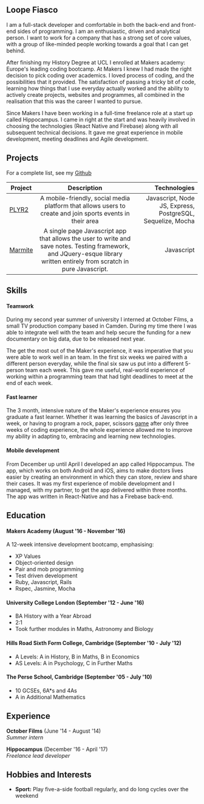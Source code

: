 ## Loope Fiasco

I am a full-stack developer and comfortable in both the back-end and front-end sides of programming. I am an enthusiastic, driven and analytical person. I want to work for a company that has a strong set of core values, with a group of like-minded people working towards a goal that I can get behind.

After finishing my History Degree at UCL I enrolled at Makers academy: Europe's leading coding bootcamp. At Makers I knew I had made the right decision to pick coding over academics. I loved process of coding, and the possibilities that it provided. The satisfaction of passing a tricky bit of code, learning how things that I use everyday actually worked and the ability to actively create projects, websites and programmes, all combined in the realisation that this was the career I wanted to pursue.

Since Makers I have been working in a full-time freelance role at a start up called Hippocampus. I came in right at the start and was heavily involved in choosing the technologies (React Native and Firebase) along with all subsequent technical decisions. It gave me great experience in mobile development, meeting deadlines and Agile development.



## Projects

For a complete list, see my [Github](https://github.com/alfie-ab)

| Project        | Description           | Technologies  |
| ------------- |:-------------:| -----:|
| [PLYR2](https://github.com/peter-miklos/plyr2)      | A mobile-friendly, social media platform that allows users to create and join sports events in their area | Javascript, Node JS, Express, PostgreSQL, Sequelize, Mocha |
| [Marmite](https://github.com/alfie-ab/marmite_project)      | A single page Javascript app that allows the user to write and save notes. Testing framework, and JQuery-esque library written entirely from scratch in pure Javascript.       |   Javascript |





## Skills

#### Teamwork

During my second year summer of university I interned at October Films, a small TV production company based in Camden. During my time there I was able to integrate well with the team and help secure the funding for a new documentary on big data, due to be released next year.

The get the most out of the Maker's experience, it was imperative that you were able to work well in an team. In the first six weeks we paired with a different person everyday, while the final six saw us put into a different 5-person team each week. This gave me useful, real-world experience of working within a programming team that had tight deadlines to meet at the end of each week.

#### Fast learner

The 3 month, intensive nature of the Maker's experience ensures you graduate a fast learner. Whether it was learning the basics of Javascript in a week, or having to program a rock, paper, scissors [game](https://github.com/alfie-ab/rps-challenge) after only three weeks of coding experience, the whole experience allowed me to improve my ability in adapting to, embracing and learning new technologies.

#### Mobile development

From December up until April I developed an app called Hippocampus. The app, which works on both Android and iOS, aims to make doctors lives easier by creating an environment in which they can store, review and share their cases. It was my first experience of mobile development and I managed, with my partner, to get the app delivered within three months. The app was written in React-Native and has a Firebase back-end.

## Education

#### Makers Academy (August '16 - November '16)

A 12-week intensive development bootcamp, emphasising:

- XP Values
- Object-oriented design
- Pair and mob programming
- Test driven development
- Ruby, Javascript, Rails
- Rspec, Jasmine, Mocha

#### University College London (September '12 - June '16)

- BA History with a Year Abroad
- 2:1
- Took further modules in Maths, Astronomy and Biology

#### Hills Road Sixth Form College, Cambridge (September '10 - July '12)

- A Levels: A in History, B in Maths, B in Economics
- AS Levels: A in Psychology, C in Further Maths


#### The Perse School, Cambridge (September '05 - July '10)

- 10 GCSEs, 6A*s and 4As
- A in Additional Mathematics

## Experience

**October Films** (June '14 - August '14)    
*Summer intern*  

**Hippocampus** (December '16 - April '17)    
*Freelance lead developer*  

## Hobbies and Interests

- **Sport:** Play five-a-side football regularly, and do long cycles over the weekend
